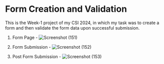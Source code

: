 # Form Creation and Validation

This is the Week-1 project of my CSI 2024, in which my task was to create a form and then validate the form data upon successful submission.

1. Form Page -
   ![Screenshot (151)](https://github.com/sanyamk23/FormValidation/assets/124618873/9f8f749e-9f48-403e-9edd-e0b9b3585835)

2. Form Submission -
   ![Screenshot (152)](https://github.com/sanyamk23/FormValidation/assets/124618873/edf5bea8-675e-465e-9c19-1d3ab56ca17c)

3. Post Form Submission -
   ![Screenshot (153)](https://github.com/sanyamk23/FormValidation/assets/124618873/9f2837f4-8ab2-4833-bfd9-e0e996e2f3a6)
